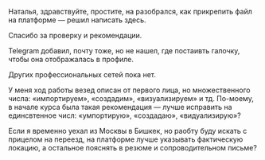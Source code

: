 Наталья, здравствуйте, простите, на разобрался, как прикрепить файл на платформе — решил написать здесь.

Спасибо за проверку и рекомендации. 

Telegram добавил, почту тоже, но не нашел, где постаивть галочку, чтобы она отображалась в профиле.

Других профессиональных сетей пока нет.

У меня ход работы везед описан от первого лица, но множественного числа: «импортируем», «создадим», «визуализируем» и тд.
По-моему, в начале курса была такая рекомендация — лучше исправить на единсвтенное числ: «умпортирую», «создадаю», «видуализирую»?

Если я временно уехал из Москвы в Бишкек, но раобту буду искать с прицелом на переезд,
на платформе лучше указывать фактическую локацию, а остальное пояснять в резюме и сопроводительном письме?
